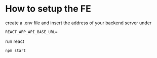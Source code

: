 # How to setup the FE

create a .env file and insert the address of your backend server under

```
REACT_APP_API_BASE_URL=
```

run react

```shell
npm start
```
